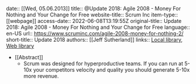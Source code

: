 date:: [[Wed, 05.06.2013]]
title:: @Update 2018: Agile 2008 - Money For Nothing and Your Change for Free
website-title:: Scrum Inc
item-type:: [[webpage]]
access-date:: 2022-06-08T13:19:55Z
original-title:: Update 2018: Agile 2008 - Money For Nothing and Your Change for Free
language:: en-US
url:: https://www.scruminc.com/agile-2008-money-for-nothing-2/
short-title:: Update 2018
authors:: [[Jeff Sutherland]]
links:: [Local library](zotero://select/library/items/EYX6TKE2), [Web library](https://www.zotero.org/users/6520516/items/EYX6TKE2)

- [[Abstract]]
	- Scrum was designed for hyperproductive teams. If you can run at 5-10x your competitors velocity and quality you should generate 5-10x more revenue.